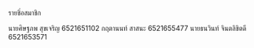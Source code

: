รายชิ่อสมาชิก

นายศิษฐภพ สุขเจริญ 6521651102
กฤตานนท์ สาสนะ 6521655477
นายธนวินท์ จินตลิขิตดี  6521653571
